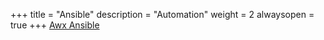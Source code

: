 +++
title = "Ansible"
description = "Automation"
weight = 2
alwaysopen = true
+++
<a href="http://awx.services.alin.be/" target="new"> Awx Ansible </a>

